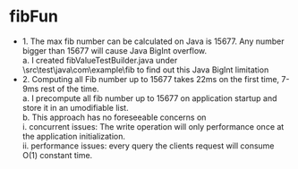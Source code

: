 # fibFun
<ul>
    <li>
1. The max fib number can be calculated on Java is 15677. Any number bigger than 15677 will cause Java BigInt overflow.<br>
    a. I created fibValueTestBuilder.java under \src\test\java\com\example\fib to find out this Java BigInt limitation <br></li>
    <li>    
2. Computing all Fib number up to 15677 takes 22ms on the first time, 7-9ms rest of the time. <br>
    a. I precompute all fib number up to 15677 on application startup and store it in an umodifiable list. <br>
    b. This approach has no foreseeable concerns on <br>
       i. concurrent issues: The write operation will only performance once at the application initialization. <br>
       ii. performance issues: every query the clients request will consume O(1) constant time. <br>
 </li></ul>
